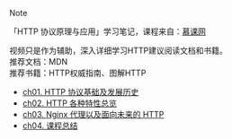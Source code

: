 > [!NOTE]
> 「HTTP 协议原理与应用」学习笔记，课程来自：[慕课网](https://coding.imooc.com/class/225.html)  
> 
> 视频只是作为辅助，深入详细学习HTTP建议阅读文档和书籍。  
> 推荐文档：MDN  
> 推荐书籍：HTTP权威指南、图解HTTP

- [ch01. HTTP 协议基础及发展历史](01%20HTTP%20基础及发展历史.md)
- [ch02. HTTP 各种特性总览](02%20HTTP%20各种特性总览.md)
- [ch03. Nginx 代理以及面向未来的 HTTP](03%20Nginx%20代理以及面向未来的%20HTTP.md)
- [ch04. 课程总结](study/前端基础/z-other/HTTP/ch04.md)


